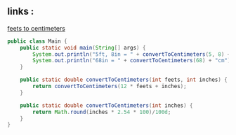 ## links :

[feets to centimeters](https://www.metric-conversions.org/length/feet-to-centimeters.htm)

```java
public class Main {
    public static void main(String[] args) {
        System.out.println("5ft, 8in = " + convertToCentimeters(5, 8) + "cm");
        System.out.println("68in = " + convertToCentimeters(68) + "cm");
    }

    public static double convertToCentimeters(int feets, int inches) {
        return convertToCentimeters(12 * feets + inches);
    }

    public static double convertToCentimeters(int inches) {
        return Math.round(inches * 2.54 * 100)/100d;
    }
}

```
